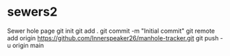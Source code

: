 # sewers2
Sewer  hole page
git init
git add .
git commit -m "Initial commit"
git remote add origin https://github.com/Innerspeaker26/manhole-tracker.git
git push -u origin main

